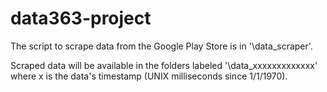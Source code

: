 # data363-project

The script to scrape data from the Google Play Store is in '\data_scraper'.

Scraped data will be available in the folders labeled '\data_xxxxxxxxxxxxx' where x is the data's timestamp (UNIX milliseconds since 1/1/1970).
